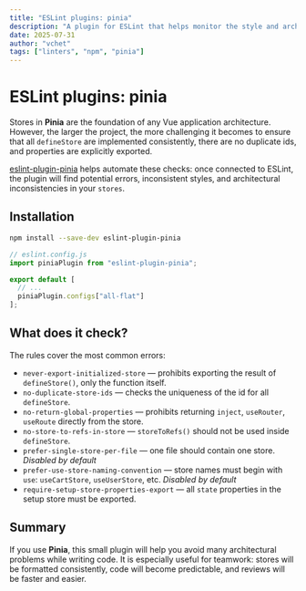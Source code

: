 ```yaml
---
title: "ESLint plugins: pinia"
description: "A plugin for ESLint that helps monitor the style and architecture of Pinia stores. Supports recommended rules, structure checking, and naming."
date: 2025-07-31
author: "vchet"
tags: ["linters", "npm", "pinia"]
---
```


# ESLint plugins: pinia

Stores in **Pinia** are the foundation of any Vue application architecture. However, the larger the project, the more challenging it becomes to ensure that all `defineStore` are implemented consistently, there are no duplicate ids, and properties are explicitly exported.

[eslint-plugin-pinia](https://www.npmjs.com/package/eslint-plugin-pinia) helps automate these checks: once connected to ESLint, the plugin will find potential errors, inconsistent styles, and architectural inconsistencies in your `stores`.

## Installation

```bash
npm install --save-dev eslint-plugin-pinia
```

```js
// eslint.config.js
import piniaPlugin from "eslint-plugin-pinia";

export default [
  // ...
  piniaPlugin.configs["all-flat"]
];
```

## What does it check?

The rules cover the most common errors:

- `never-export-initialized-store` — prohibits exporting the result of `defineStore()`, only the function itself.
- `no-duplicate-store-ids` — checks the uniqueness of the id for all `defineStore`.
- `no-return-global-properties` — prohibits returning `inject`, `useRouter`, `useRoute` directly from the store.
- `no-store-to-refs-in-store` — `storeToRefs()` should not be used inside `defineStore`.
- `prefer-single-store-per-file` — one file should contain one store. *Disabled by default*
- `prefer-use-store-naming-convention` — store names must begin with `use`: `useCartStore`, `useUserStore`, etc. *Disabled by default*
- `require-setup-store-properties-export` — all `state` properties in the setup store must be exported.

## Summary

If you use **Pinia**, this small plugin will help you avoid many architectural problems while writing code. It is especially useful for teamwork: stores will be formatted consistently, code will become predictable, and reviews will be faster and easier.
